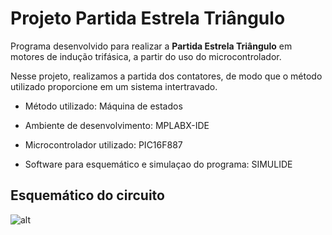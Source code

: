 # Projeto Partida Estrela Triângulo

Programa desenvolvido para realizar a __Partida Estrela Triângulo__ em motores de indução trifásica, a partir do uso do microcontrolador.

Nesse projeto, realizamos a partida dos contatores, de modo que o método utilizado proporcione em um sistema intertravado.

* Método utilizado: Máquina de estados

* Ambiente de desenvolvimento: MPLABX-IDE

* Microcontrolador utilizado: PIC16F887

* Software para esquemático e simulaçao do programa: SIMULIDE 

## Esquemático do circuito

![alt](https://raw.githubusercontent.com/guilemes1/partidaETMaqEst/master/Circuito_Partida_Estrela_Tri%C3%A2ngulo.png)
